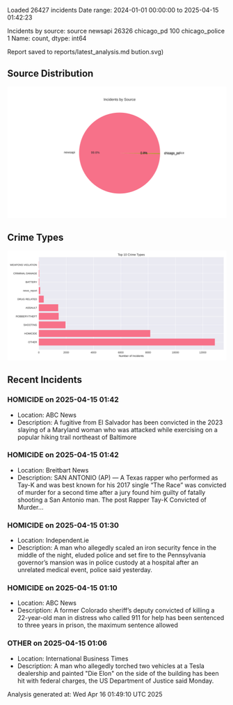 
Loaded 26427 incidents
Date range: 2024-01-01 00:00:00 to 2025-04-15 01:42:23

Incidents by source:
source
newsapi           26326
chicago_pd          100
chicago_police        1
Name: count, dtype: int64

Report saved to reports/latest_analysis.md
bution.svg)

## Source Distribution
![Source Distribution](images/source_distribution.svg)

## Crime Types
![Crime Types](images/crime_types.svg)

## Recent Incidents

### HOMICIDE on 2025-04-15 01:42
- Location: ABC News
- Description: A fugitive from El Salvador has been convicted in the 2023 slaying of a Maryland woman who was attacked while exercising on a popular hiking trail northeast of Baltimore


### HOMICIDE on 2025-04-15 01:42
- Location: Breitbart News
- Description: SAN ANTONIO (AP) — A Texas rapper who performed as Tay-K and was best known for his 2017 single “The Race” was convicted of murder for a second time after a jury found him guilty of fatally shooting a San Antonio man.
The post Rapper Tay-K Convicted of Murder…


### HOMICIDE on 2025-04-15 01:30
- Location: Independent.ie
- Description: A man who allegedly scaled an iron security fence in the middle of the night, eluded police and set fire to the Pennsylvania governor’s mansion was in police custody at a hospital after an unrelated medical event, police said yesterday.


### HOMICIDE on 2025-04-15 01:10
- Location: ABC News
- Description: A former Colorado sheriff’s deputy convicted of killing a 22-year-old man in distress who called 911 for help has been sentenced to three years in prison, the maximum sentence allowed


### OTHER on 2025-04-15 01:06
- Location: International Business Times
- Description: A man who allegedly torched two vehicles at a Tesla dealership and painted "Die Elon" on the side of the building has been hit with federal charges, the US Department of Justice said Monday.

Analysis generated at: Wed Apr 16 01:49:10 UTC 2025
